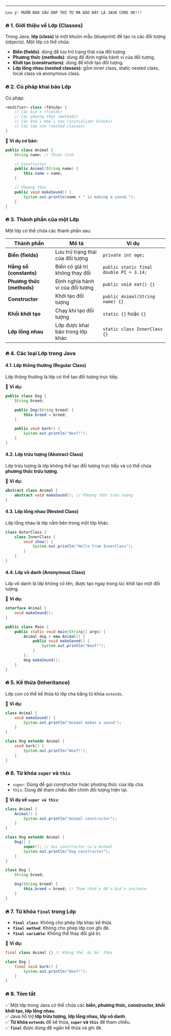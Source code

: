 
---
`Lưu ý: MUỐN ĐÀO SÂU OOP THÌ TỰ MÀ ĐÀO ĐÂY LÀ JAVA CORE OK!!!`
### **🔥 1. Giới thiệu về Lớp (Classes)**

Trong Java, **lớp (class)** là một khuôn mẫu (blueprint) để tạo ra các đối tượng (objects). Một lớp có thể chứa:

- **Biến (fields)**: dùng để lưu trữ trạng thái của đối tượng.
- **Phương thức (methods)**: dùng để định nghĩa hành vi của đối tượng.
- **Khởi tạo (constructors)**: dùng để khởi tạo đối tượng.
- **Lớp lồng nhau (nested classes)**: gồm inner class, static nested class, local class và anonymous class.
### **🔥 2. Cú pháp khai báo Lớp**

Cú pháp:
```java
<modifier> class <TênLớp> {
    // Các biến (fields)
    // Các phương thức (methods)
    // Các khối khởi tạo (initializer blocks)
    // Các lớp con (nested classes)
}
```
📌 **Ví dụ cơ bản:**
```java
public class Animal {
    String name; // Thuộc tính

    // Constructor
    public Animal(String name) {
        this.name = name;
    }

    // Phương thức
    public void makeSound() {
        System.out.println(name + " is making a sound.");
    }
}
```
### **🔥 3. Thành phần của một Lớp**

Một lớp có thể chứa các thành phần sau:

| Thành phần                | Mô tả                            | Ví dụ                                   |
| ------------------------- | -------------------------------- | --------------------------------------- |
| **Biến (fields)**         | Lưu trữ trạng thái của đối tượng | `private int age;`                      |
| **Hằng số (constants)**   | Biến có giá trị không thay đổi   | `public static final double PI = 3.14;` |
| **Phương thức (methods)** | Định nghĩa hành vi của đối tượng | `public void eat() {}`                  |
| **Constructor**           | Khởi tạo đối tượng               | `public Animal(String name) {}`         |
| **Khối khởi tạo**         | Chạy khi tạo đối tượng           | `static {}` hoặc `{}`                   |
| **Lớp lồng nhau**         | Lớp được khai báo trong lớp khác | `static class InnerClass {}`            |
### **🔥 4. Các loại Lớp trong Java**

#### **4.1. Lớp thông thường (Regular Class)**

Lớp thông thường là lớp có thể tạo đối tượng trực tiếp.

📌 **Ví dụ:**
```java
public class Dog {
    String breed;

    public Dog(String breed) {
        this.breed = breed;
    }

    public void bark() {
        System.out.println("Woof!");
    }
}
```

#### **4.2. Lớp trừu tượng (Abstract Class)**

Lớp trừu tượng là lớp không thể tạo đối tượng trực tiếp và có thể chứa **phương thức trừu tượng**.

📌 **Ví dụ:**
```java
abstract class Animal {
    abstract void makeSound(); // Phương thức trừu tượng
}
```
#### **4.3. Lớp lồng nhau (Nested Class)**

Lớp lồng nhau là lớp nằm bên trong một lớp khác.
```Java
class OuterClass {
    class InnerClass {
        void show() {
            System.out.println("Hello from InnerClass");
        }
    }
}
```
#### **4.4. Lớp vô danh (Anonymous Class)**

Lớp vô danh là lớp không có tên, được tạo ngay trong lúc khởi tạo một đối tượng.

📌 **Ví dụ:**
```java
interface Animal {
    void makeSound();
}

public class Main {
    public static void main(String[] args) {
        Animal dog = new Animal() {
            public void makeSound() {
                System.out.println("Woof!");
            }
        };
        dog.makeSound();
    }
}
```
### **🔥 5. Kế thừa (Inheritance)**

Lớp con có thể kế thừa từ lớp cha bằng từ khóa `extends`.

📌 **Ví dụ:**
```java
class Animal {
    void makeSound() {
        System.out.println("Animal makes a sound");
    }
}

class Dog extends Animal {
    void bark() {
        System.out.println("Woof!");
    }
}
```
### **🔥 6. Từ khóa `super` và `this`**

- `super`: Dùng để gọi constructor hoặc phương thức của lớp cha.
- `this`: Dùng để tham chiếu đến chính đối tượng hiện tại.

📌 **Ví dụ về `super và this`:**
```java
class Animal {
    Animal() {
        System.out.println("Animal constructor");
    }
}

class Dog extends Animal {
    Dog() {
        super(); // Gọi constructor của Animal
        System.out.println("Dog constructor");
    }
}
```
```java
class Dog {
    String breed;

    Dog(String breed) {
        this.breed = breed; // Tham chiếu đến biến instance
    }
}

```
### **🔥 7. Từ khóa `final` trong Lớp**

- **`final class`**: Không cho phép lớp khác kế thừa.
- **`final method`**: Không cho phép lớp con ghi đè.
- **`final variable`**: Không thể thay đổi giá trị.

📌 **Ví dụ:**
```java
final class Animal {} // Không thể bị kế thừa

class Dog {
    final void bark() {
        System.out.println("Woof!");
    }
}
```
### **🔥 8. Tóm tắt**

✅ Một lớp trong Java có thể chứa các **biến, phương thức, constructor, khối khởi tạo, lớp lồng nhau**.  
✅ Java hỗ trợ **lớp trừu tượng, lớp lồng nhau, lớp vô danh**.  
✅ **Từ khóa `extends`** để kế thừa, **`super` và `this`** để tham chiếu.  
✅ **`final`** được dùng để ngăn kế thừa và ghi đè.

